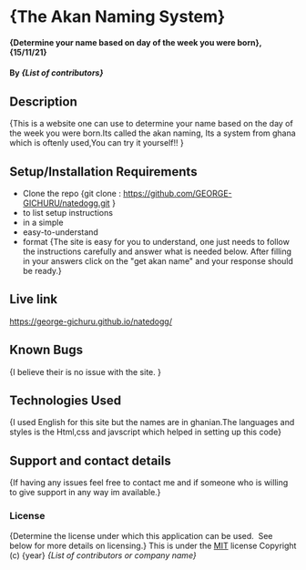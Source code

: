 # {The Akan Naming System}
#### {Determine your name based on day of the week you were born}, {15/11/21}
#### By *{List of contributors}*
## Description
{This is a website one can use to determine your name based on the day of the week you were born.Its called the akan naming, Its a system from ghana which is oftenly used,You can try it yourself!! }
## Setup/Installation Requirements
* Clone the repo {git clone : https://github.com/GEORGE-GICHURU/natedogg.git }
* to list setup instructions
* in a simple
* easy-to-understand
* format
{The site is easy for you to understand, one just needs to follow the instructions carefully and answer what is needed below. After filling in your answers click on the "get akan name" and your response should be ready.}
## Live link
https://george-gichuru.github.io/natedogg/
## Known Bugs
{I believe their is no issue with the site. }
## Technologies Used
{I used English  for this site but the names are in ghanian.The languages and styles is the Html,css and javscript which helped in setting up this code}
## Support and contact details
{If having any issues feel free to contact me and if someone who is willing to give support in any way im available.}
### License
{Determine the license under which this application can be used.  See below for more details on licensing.}
This is under the [MIT](LICENSE) license
Copyright (c) {year} *{List of contributors or company name}*